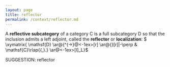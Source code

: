```yaml
---
layout: page
title: reflector
permalink: /context/reflector.md
---
```

 A **reflective subcategory** of a category $\mathsf{C}$ is a full subcategory $\mathsf{D}$ so that the inclusion admits a left adjoint, called the **reflector** or **localization**:
$ \xymatrix{ \mathsf{D} \ar@{^(->}@<-1ex>[r] \ar@{}[r]|-\perp & \mathsf{C}\rlap{{\,}.} \ar@<-1ex>[l]_L}$


SUGGESTION: reflector